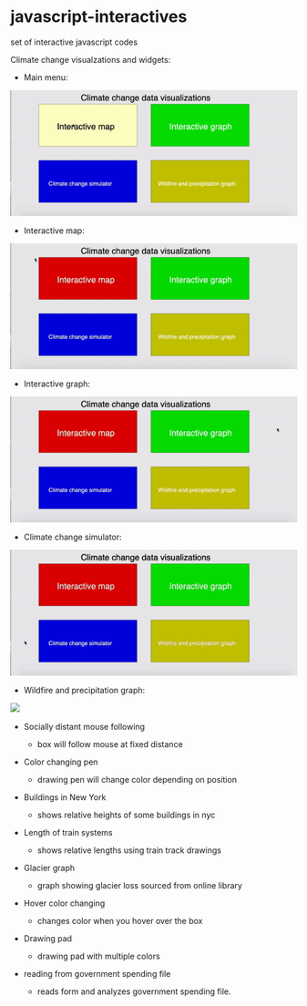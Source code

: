 # javascript-interactives
set of interactive javascript codes

Climate change visualzations and widgets:

- Main menu:

![](gif_images/main_menu.gif)

- Interactive map:

![](gif_images/interactive_map.gif)

- Interactive graph:

![](gif_images/interactive_graph.gif)

- Climate change simulator:

![](gif_images/climate_change_simulator.gif)

- Wildfire and precipitation graph:

![](gif_images/wildfire_precipitation_graph.gif)

- Socially distant mouse following
  - box will follow mouse at fixed distance

- Color changing pen
  - drawing pen will change color depending on position

- Buildings in New York
  - shows relative heights of some buildings in nyc

- Length of train systems
  - shows relative lengths using train track drawings
  
- Glacier graph
  - graph showing glacier loss sourced from online library

- Hover color changing
  - changes color when you hover over the box

- Drawing pad
  - drawing pad with multiple colors

- reading from government spending file
  - reads form and analyzes government spending file.
